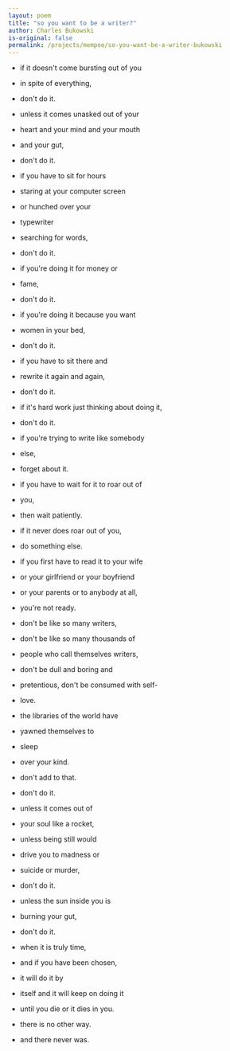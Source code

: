 ```yaml
---
layout: poem
title: "so you want to be a writer?"
author: Charles Bukowski
is-original: false
permalink: /projects/mempoe/so-you-want-be-a-writer-bukowski
---
```


- if it doesn't come bursting out of you
- in spite of everything,
- don't do it.
- unless it comes unasked out of your
- heart and your mind and your mouth
- and your gut,
- don't do it.
- if you have to sit for hours
- staring at your computer screen
- or hunched over your
- typewriter
- searching for words,
- don't do it.
- if you're doing it for money or
- fame,
- don't do it.
- if you're doing it because you want
- women in your bed,
- don't do it.
- if you have to sit there and
- rewrite it again and again,
- don't do it.
- if it's hard work just thinking about doing it,
- don't do it.
- if you're trying to write like somebody
- else,
- forget about it.

- if you have to wait for it to roar out of
- you,
- then wait patiently.
- if it never does roar out of you,
- do something else.

- if you first have to read it to your wife
- or your girlfriend or your boyfriend
- or your parents or to anybody at all,
- you're not ready.

- don't be like so many writers,
- don't be like so many thousands of
- people who call themselves writers,
- don't be dull and boring and
- pretentious, don't be consumed with self-
- love.
- the libraries of the world have
- yawned themselves to
- sleep
- over your kind.
- don't add to that.
- don't do it.
- unless it comes out of
- your soul like a rocket,
- unless being still would
- drive you to madness or
- suicide or murder,
- don't do it.
- unless the sun inside you is
- burning your gut,
- don't do it.

- when it is truly time,
- and if you have been chosen,
- it will do it by
- itself and it will keep on doing it
- until you die or it dies in you.

- there is no other way.

- and there never was.
